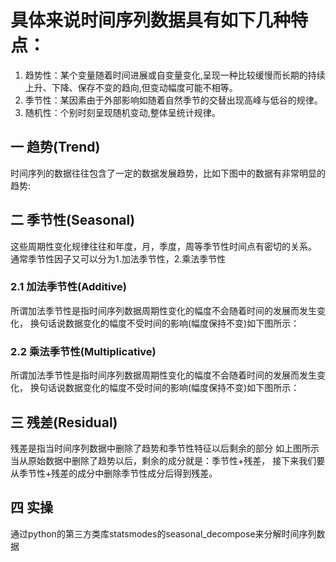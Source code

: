 # 具体来说时间序列数据具有如下几种特点：
1. 趋势性：某个变量随着时间进展或自变量变化,呈现一种比较缓慢而长期的持续上升、下降、保存不变的趋向,但变动幅度可能不相等。
2. 季节性：某因素由于外部影响如随着自然季节的交替出现高峰与低谷的规律。
3. 随机性：个别时刻呈现随机变动,整体呈统计规律。
## 一 趋势(Trend)
时间序列的数据往往包含了一定的数据发展趋势，比如下图中的数据有非常明显的趋势:
## 二 季节性(Seasonal)
这些周期性变化规律往往和年度，月，季度，周等季节性时间点有密切的关系。
通常季节性因子又可以分为1.加法季节性，2.乘法季节性
### 2.1 加法季节性(Additive)
所谓加法季节性是指时间序列数据周期性变化的幅度不会随着时间的发展而发生变化，
换句话说数据变化的幅度不受时间的影响(幅度保持不变)如下图所示：
### 2.2 乘法季节性(Multiplicative)
所谓加法季节性是指时间序列数据周期性变化的幅度不会随着时间的发展而发生变化，
换句话说数据变化的幅度不受时间的影响(幅度保持不变)如下图所示：
## 三 残差(Residual)
残差是指当时间序列数据中删除了趋势和季节性特征以后剩余的部分
如上图所示当从原始数据中删除了趋势以后，剩余的成分就是：季节性+残差，
接下来我们要从季节性+残差的成分中删除季节性成分后得到残差。
## 四 实操
通过python的第三方类库statsmodes的seasonal_decompose来分解时间序列数据